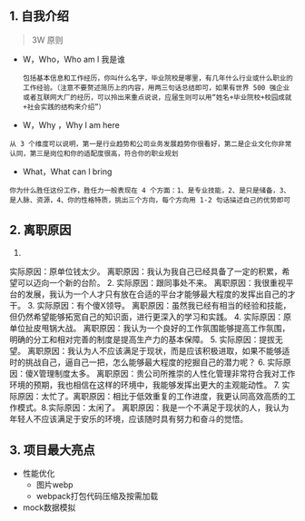 ## 1. 自我介绍

> 3W 原则

+ W，Who，Who am l 我是谁

  ```text
  包括基本信息和工作经历，你叫什么名字，毕业院校是哪里，有几年什么行业或什么职业的工作经验。（注意不要赘述简历上的内容，用两三句话总结即可，如果有世界 500 强企业或者互联网大厂的经历，可以拎出来重点说说，应届生则可以用“姓名+毕业院校+校园成就+社会实践的结构来介绍”）
  ```

+  W，Why ，Why l am here

```text
从 3 个维度可以说明，第一是行业趋势和公司业务发展趋势你很看好，第二是企业文化你非常认同，第三是岗位和你的适配度很高，符合你的职业规划
```

+ What，What can l bring

```text
你为什么胜任这份工作，胜任力一般表现在 4 个方面：1、是专业技能，2、是只是储备，3、是人脉、资源，4、你的性格特质，挑出三个方向，每个方向用 1-2 句话描述自己的优势即可
```

## 2. 离职原因

1.
实际原因：原单位钱太少。
离职原因：我认为我自己已经具备了一定的积累，希望可以迈向一个新的台阶。
2.
实际原因：跟同事处不来。
离职原因：我很重视平台的发展，我认为一个人才只有放在合适的平台才能够最大程度的发挥出自己的才干。
3.
实际原因：有个傻X领导。
离职原因：虽然我已经有相当的经验和技能，但仍然希望能够拓宽自己的知识面，进行更深入的学习和实践。
4.
实际原因：原单位扯皮甩锅大战。
离职原因：我认为一个良好的工作氛围能够提高工作氛围，明确的分工和相对完善的制度是提高生产力的基本保障。
5.
实际原因：提拔无望。
离职原因：我认为人不应该满足于现状，而是应该积极进取，如果不能够适时的挑战自己，逼自己一把，怎么能够最大程度的挖掘自己的潜力呢？
6.
实际原因：傻X管理制度太多。
离职原因：贵公司所推崇的人性化管理非常符合我对工作环境的预期，我也相信在这样的环境中，我能够发挥出更大的主观能动性。
7.
实际原因：太忙了。离职原因：相比于低效重复的工作进度，我更认同高效高质的工作模式。8.实际原因：太闲了。
离职原因：我是一个不满足于现状的人，我认为年轻人不应该满足于安乐的环境，应该随时具有努力和奋斗的觉悟。

## 3. 项目最大亮点

+ 性能优化
  + 图片webp
  + webpack打包代码压缩及按需加载
+ mock数据模拟